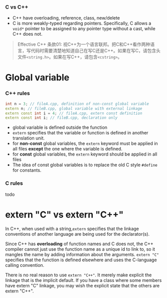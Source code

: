 ### C vs C++

- C++ have overloading, reference, class, new/delete
- C is more weakly-typed regarding pointers. Specifically, C allows a `void*` pointer to be assigned to any pointer type without a cast, while C++ does not.


> Effective C++ 条款01: 视C++为一个语言联邦。把C和C++看作两种语言，写代码时需要清楚地知道自己在写C还是C++。如果在写C，请包含头文件`<string.h>`。如果在写C++，请包含`<cstring>`。



# Global variable 

### C++ rules

```c++
int n = 3; // fileA.cpp, definition of non-const global variable
extern n; // fileB.cpp, global variable with external linkage
extern const int i = 4; // fileA.cpp, extern const definition
extern const int i; // fileB.cpp, declaration only 
```

- global variable is defined outside the function
- `extern` specifies that the variable or function is defined in another translation unit. 
- for **non-const** global variables, the `extern` keyword must be applied in all files **except** the one where the variable is defined.
- for **const** global variables, the `extern` keyword should be applied in all files
- The idea of const global variables is to replace the old C style `#define` for constants.

### C rules

todo



# extern "C" vs extern "C++"

In C++, when used with a string,`extern` specifies that the linkage conventions of another language are being used for the declarator(s).

Since C++ has **overloading** of function names and C does not, the C++ compiler cannot just use the function name as a unique id to link to, so it mangles the name by adding information about the arguments. `extern "C"` specifies that the function is defined elsewhere and uses the C-language calling convention. 

There is no real reason to use `extern "C++"`. It merely make explicit the linkage that is the implicit default. If you have a class where some members have extern "C" linkage, you may wish the explicit state that the others are extern "C++".
